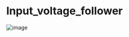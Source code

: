 # Input_voltage_follower
![image](https://user-images.githubusercontent.com/103216308/205381438-e834bf38-9326-47a4-b3a8-a9c198a5032f.png)

